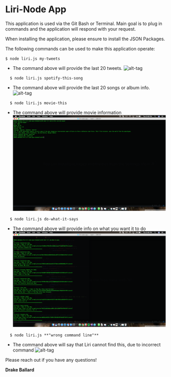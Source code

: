 # Liri-Node App

This application is used via the Git Bash or Terminal. Main goal is to plug in commands and the application will respond with your request.

When installing the application, please ensure to install the JSON Packages.

The following commands can be used to make this application operate:

  ```
  $ node liri.js my-tweets
  ```
  * The command above will provide the last 20 tweets.
  ![alt-tag](https://github.com/drakeballard/liri-node-app/blob/master/assets/img/Screen%20Shot%202016-12-13%20at%203.46.01%20PM.png?raw=true)
  
```
  $ node liri.js spotify-this-song
```  
  * The command above will provide the last 20 songs or album info.
  ![alt-tag](https://github.com/drakeballard/liri-node-app/blob/master/assets/img/Screen%20Shot%202016-12-13%20at%203.46.46%20PM.png?raw=true)

```
  $ node liri.js movie-this
```
  * The command above will provide movie information
  ![alt-tag](https://github.com/drakeballard/liri-node-app/blob/master/assets/img/Screen%20Shot%202016-12-13%20at%203.48.15%20PM.png?raw=true)

``` 
  $ node liri.js do-what-it-says
``` 
  * The command above will provide info on what you want it to do
  ![alt-tag](https://github.com/drakeballard/liri-node-app/blob/master/assets/img/Screen%20Shot%202016-12-13%20at%203.48.57%20PM.png?raw=true)
  
```  
  $ node liri.js **"wrong command line"**
```  
  * The command above will say that Liri cannot find this, due to incorrect command
  ![alt-tag](https://github.com/drakeballard/liri-node-app/blob/master/assets/img/Screen%20Shot%202016-12-13%20at%203.47.21%20PM.png?raw=true)


Please reach out if you have any questions!

**Drake Ballard**
